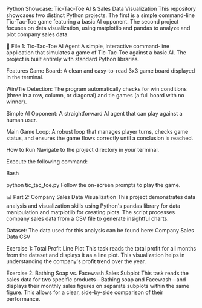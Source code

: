 Python Showcase: Tic-Tac-Toe AI & Sales Data Visualization
This repository showcases two distinct Python projects. The first is a simple command-line Tic-Tac-Toe game featuring a basic AI opponent. The second project focuses on data visualization, using matplotlib and pandas to analyze and plot company sales data.

🤖 File 1: Tic-Tac-Toe AI Agent
A simple, interactive command-line application that simulates a game of Tic-Tac-Toe against a basic AI. The project is built entirely with standard Python libraries.

Features
Game Board: A clean and easy-to-read 3x3 game board displayed in the terminal.

Win/Tie Detection: The program automatically checks for win conditions (three in a row, column, or diagonal) and tie games (a full board with no winner).

Simple AI Opponent: A straightforward AI agent that can play against a human user.

Main Game Loop: A robust loop that manages player turns, checks game status, and ensures the game flows correctly until a conclusion is reached.

How to Run
Navigate to the project directory in your terminal.

Execute the following command:

Bash

python tic_tac_toe.py
Follow the on-screen prompts to play the game.

📊 Part 2: Company Sales Data Visualization
This project demonstrates data analysis and visualization skills using Python's pandas library for data manipulation and matplotlib for creating plots. The script processes company sales data from a CSV file to generate insightful charts.

Dataset: The data used for this analysis can be found here: Company Sales Data CSV

Exercise 1: Total Profit Line Plot
This task reads the total profit for all months from the dataset and displays it as a line plot. This visualization helps in understanding the company's profit trend over the year.

Exercise 2: Bathing Soap vs. Facewash Sales Subplot
This task reads the sales data for two specific products—Bathing soap and Facewash—and displays their monthly sales figures on separate subplots within the same figure. This allows for a clear, side-by-side comparison of their performance.
